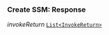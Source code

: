 

### Create SSM: Response  
  
<article>

*invokeReturn* [`List<InvokeReturn>`](/docs/invokereturn--page#invokereturn) 

</article>

